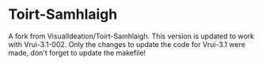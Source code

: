 Toirt-Samhlaigh
===============

A fork from VisualIdeation/Toirt-Samhlaigh. This version is updated to
work with Vrui-3.1-002. Only the changes to update the code for Vrui-3.1
were made, don't forget to update the makefile!


